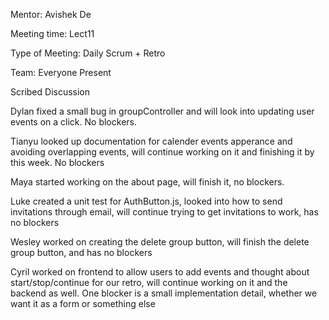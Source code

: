 Mentor: Avishek De

Meeting time: Lect11

Type of Meeting: Daily Scrum + Retro

Team: Everyone Present

Scribed Discussion

Dylan fixed a small bug in groupController and will look into updating user events on a click. No blockers.

Tianyu looked up documentation for calender events apperance and avoiding overlapping events, will continue working on it and finishing it by this week. No blockers

Maya started working on the about page, will finish it, no blockers.

Luke created a unit test for AuthButton.js, looked into how to send invitations through email, will continue trying to get invitations to work, has no blockers

Wesley worked on creating the delete group button, will finish the delete group button, and has no blockers

Cyril worked on frontend to allow users to add events and thought about start/stop/continue for our retro, will continue working on it and the backend as well. 
One blocker is a small implementation detail, whether we want it as a form or something else
